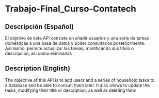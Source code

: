 # Trabajo-Final_Curso-Contatech

## Descripción (Español)
El objetivo de esta API consiste en añadir usuarios y una serie de tareas domésticas a una base de datos y poder consultarlos posteriormente.
Asimismo, permite actualizar las tareas, modificando sus título o descripción; asi como eliminarlas

## Description (English)
The objective of this API is to add users and a series of household tasks to a database and be able to consult them later.
It also allows to update the tasks, modifying their title or description; as well as deleting them.

